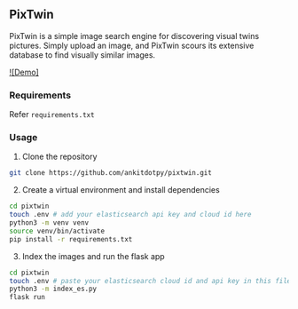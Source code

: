 PixTwin
---
PixTwin is a simple image search engine for discovering visual twins pictures. Simply upload an image, and PixTwin scours its extensive database to find visually similar images.

[![Demo]]([demo/demo.mkv](https://www.youtube.com/watch?v=k20J3KcZYeU))

### Requirements
Refer `requirements.txt`

### Usage
1. Clone the repository
```sh
git clone https://github.com/ankitdotpy/pixtwin.git
```
2. Create a virtual environment and install dependencies
```sh
cd pixtwin
touch .env # add your elasticsearch api key and cloud id here
python3 -m venv venv
source venv/bin/activate
pip install -r requirements.txt
```
3. Index the images and run the flask app
```sh
cd pixtwin
touch .env # paste your elasticsearch cloud id and api key in this file
python3 -m index_es.py
flask run
```
